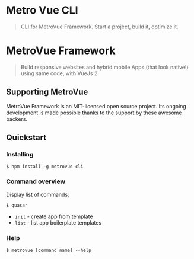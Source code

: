# Metro Vue CLI
> CLI for MetroVue Framework. Start a project, build it, optimize it.

# MetroVue Framework
> Build responsive websites and hybrid mobile Apps (that look native!) using same code, with VueJs 2.

## Supporting MetroVue
MetroVue Framework is an MIT-licensed open source project. Its ongoing development is made possible thanks to the support by these awesome backers.

## Quickstart

### Installing

`$ npm install -g metrovue-cli`

### Command overview

Display list of commands:

`$ quasar`

- `init` - create app from template
- `list` - list app boilerplate templates

### Help

`$ metrovue [command name] --help`
